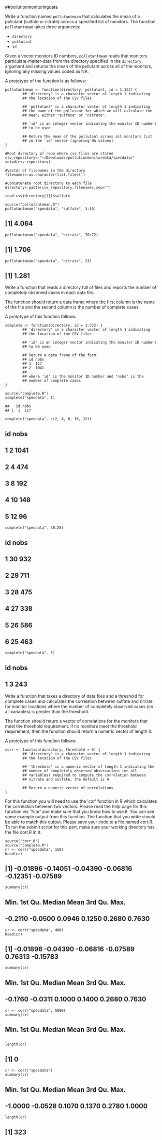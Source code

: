 ##pollutionmonitoringdata

Write a function named `pollutantmean` that calculates the mean of a pollutant (sulfate or nitrate) across a specified list of monitors. The function `pollutantmean` takes three arguments: 
* `directory` 
* `pollutant` 
* `id`

Given a vector monitors ID numbers, `pollutantmean` reads that monitors particulate-matter-data from the directory specified in the `directory` argument and returns the mean of the pollutant across all of the monitors, ignoring any missing values coded as NA. 

A prototype of the function is as follows: 

```{r}
pollutantmean <- function(directory, pollutant, id = 1:332) {
        ## 'directory' is a character vector of length 1 indicating
        ## the location of the CSV files

        ## 'pollutant' is a character vector of length 1 indicating
        ## the name of the pollutant for which we will calculate the
        ## mean; either "sulfate" or "nitrate".

        ## 'id' is an integer vector indicating the monitor ID numbers
        ## to be used

        ## Return the mean of the pollutant across all monitors list
        ## in the 'id' vector (ignoring NA values)
}
```

```{r}
#Root directory of repo where csv files are stored
csv_repository<-"~/Downloads/pollutionmonitordata/specdata/"
setwd(csv_repository)

#Vector of filenames in the directory
filenames<-as.character(list.files())

#Concatenate root directory to each file
directory<-paste(csv_repository,filenames,sep="")

read.csv(directory[1])$sulfate

```

```{r}
source("pollutantmean.R")
pollutantmean("specdata", "sulfate", 1:10)
```
## [1] 4.064

```{r}
pollutantmean("specdata", "nitrate", 70:72)
```
## [1] 1.706

```{r}
pollutantmean("specdata", "nitrate", 23)
```
## [1] 1.281


Write a function that reads a directory full of files and reports the number of completely observed cases in each data file. 

The function should return a data frame where the first column is the name of the file and the second column is the number of complete cases. 

A prototype of this function follows: 

```{r}
complete <- function(directory, id = 1:332) {
        ## 'directory' is a character vector of length 1 indicating
        ## the location of the CSV files

        ## 'id' is an integer vector indicating the monitor ID numbers
        ## to be used
        
        ## Return a data frame of the form:
        ## id nobs
        ## 1  117
        ## 2  1041
        ## ...
        ## where 'id' is the monitor ID number and 'nobs' is the
        ## number of complete cases
}
```

```{r}
source("complete.R")
complete("specdata", 1)
```

```
##   id nobs
## 1  1  117
```

```{r}
complete("specdata", c(2, 4, 8, 10, 12))
```
##   id nobs
## 1  2 1041
## 2  4  474
## 3  8  192
## 4 10  148
## 5 12   96

```{r}
complete("specdata", 30:25)
```
##   id nobs
## 1 30  932
## 2 29  711
## 3 28  475
## 4 27  338
## 5 26  586
## 6 25  463

```{r}
complete("specdata", 3)
```
##   id nobs
## 1  3  243


Write a function that takes a directory of data files and a threshold for complete cases and calculates the correlation between sulfate and nitrate for monitor locations where the number of completely observed cases (on all variables) is greater than the threshold. 

The function should return a vector of correlations for the monitors that meet the threshold requirement. If no monitors meet the threshold requirement, then the function should return a numeric vector of length 0. 

A prototype of this function follows: 

```{r}
corr <- function(directory, threshold = 0) {
        ## 'directory' is a character vector of length 1 indicating
        ## the location of the CSV files

        ## 'threshold' is a numeric vector of length 1 indicating the
        ## number of completely observed observations (on all
        ## variables) required to compute the correlation between
        ## nitrate and sulfate; the default is 0

        ## Return a numeric vector of correlations
}
```

For this function you will need to use the 'cor' function in R which calculates the correlation between two vectors. Please read the help page for this function via  '?cor' and make sure that you know how to use it. You can see some example output from this function. The function that you write should be able to match this output. Please save your code to a file named corr.R. To run the submit script for this part, make sure your working directory has the file corr.R in it.

```{r}
source("corr.R")
source("complete.R")
cr <- corr("specdata", 150)
head(cr)
```
## [1] -0.01896 -0.14051 -0.04390 -0.06816 -0.12351 -0.07589

```{r}
summary(cr)
```
##    Min. 1st Qu.  Median    Mean 3rd Qu.    Max. 
## -0.2110 -0.0500  0.0946  0.1250  0.2680  0.7630

```{r}
cr <- corr("specdata", 400)
head(cr)
```
## [1] -0.01896 -0.04390 -0.06816 -0.07589  0.76313 -0.15783

```{r}
summary(cr)
```
##    Min. 1st Qu.  Median    Mean 3rd Qu.    Max. 
## -0.1760 -0.0311  0.1000  0.1400  0.2680  0.7630

```{r}
cr <- corr("specdata", 5000)
summary(cr)
```
##    Min. 1st Qu.  Median    Mean 3rd Qu.    Max. 
## 

```{r}
length(cr)
```
## [1] 0

```{r}
cr <- corr("specdata")
summary(cr)
```
##    Min. 1st Qu.  Median    Mean 3rd Qu.    Max. 
## -1.0000 -0.0528  0.1070  0.1370  0.2780  1.0000

```{r}
length(cr)
```
## [1] 323
